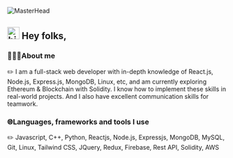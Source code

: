 ![MasterHead](https://user-images.githubusercontent.com/97012708/230944008-d72ff555-4249-48b6-b72e-d10f0746a8fd.gif)

## <img src="https://user-images.githubusercontent.com/1303154/88677602-1635ba80-d120-11ea-84d8-d263ba5fc3c0.gif" width="28px" height="28px" alt="hi"> Hey folks,

### 🧑🏼‍💻About me
  ✏️ I am a full-stack web developer with in-depth knowledge of React.js, Node.js, Express.js, MongoDB, Linux, etc, and am currently exploring Ethereum & Blockchain with Solidity. I know how to implement these skills in real-world projects. And I also have excellent communication skills for teamwork.
  

### 🌐Languages, frameworks and tools I use
  ✏️ Javascript, C++, Python, Reactjs, Node.js, Expressjs, MongoDB, MySQL, Git, Linux, Tailwind CSS, JQuery, Redux, Firebase, Rest API, Solidity, AWS

<!--
**roniskywalker/roniskywalker** is a ✨ _special_ ✨ repository because its `README.md` (this file) appears on your GitHub profile.

Here are some ideas to get you started:

- 🔭 I’m currently working on ...
- 🌱 I’m currently learning ...
- 👯 I’m looking to collaborate on ...
- 🤔 I’m looking for help with ...
- 💬 Ask me about ...
- 📫 How to reach me: ...
- 😄 Pronouns: ...
- ⚡ Fun fact: ...
-->
